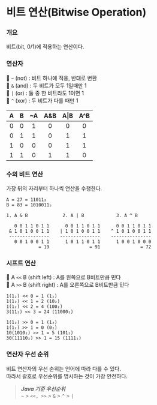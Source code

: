 # 비트 연산(Bitwise Operation)

### 개요

비트(bit, 0/1)에 적용하는 연산이다.

### 연산자

🔹 `~` (not) : 비트 하나에 적용, 반대로 변환 <br>
🔹 `&` (and) : 두 비트가 모두 1일때만 1 <br>
🔹 `|` (or) : 둘 중 한 비트라도 1이면 1<br>
🔹 `^` (xor) : 두 비트가 다를 때만 1 <br>

|  A  |  B  | ~A  | A&B | A\|B | A^B |
| :-: | :-: | :-: | :-: | :--: | :-: |
|  0  |  0  |  1  |  0  |  0   |  0  |
|  0  |  1  |  1  |  0  |  1   |  1  |
|  1  |  0  |  0  |  0  |  1   |  1  |
|  1  |  1  |  0  |  1  |  1   |  0  |

### 수의 비트 연산

가장 뒤의 자리부터 하나씩 연산을 수행한다.

```
A = 27 = 11011₂
B = 83 = 1010011₂

1. A & B             2. A | B            3. A ^ B

   0 0 1 1 0 1 1      0 0 1 1 0 1 1      0 0 1 1 0 1 1
 & 1 0 1 0 0 1 1    | 1 0 1 0 0 1 1    ^ 1 0 1 0 0 1 1
 ---------------    ---------------    ---------------
   0 0 1 0 0 1 1      1 0 1 1 0 1 1      1 0 0 1 0 0 0
            = 19               = 91               = 72
```

### 시프트 연산

🔹 A `<<` B (shift left) : A를 왼쪽으로 B비트만큼 민다 <br>
🔹 A `>>` B (shift right) : A를 오른쪽으로 B비트만큼 민다<br>

```
1(1₂) << 0 = 1 (1₂)
1(1₂) << 1 = 2 (10₂)
1(1₂) << 2 = 4 (100₂)
3(11₂) << 3 = 24 (11000₂)

1(1₂) >> 0 = 1 (1₂)
1(1₂) >> 1 = 0 (0₂)
10(1010₂) >> 1 = 5 (101₂)
30(11110₂) >> 1 = 15 (1111₂)
```

### 연산자 우선 순위

비트 연산자의 우선 순위는 언어에 따라 다를 수 있다.<br>
따라서 괄호로 우선순위를 명시하는 것이 가장 안전하다.<br>

> **_Java 기준 우선순위_**<br>
> `~` > `<<, >>` > `&` > `^` > `|`
